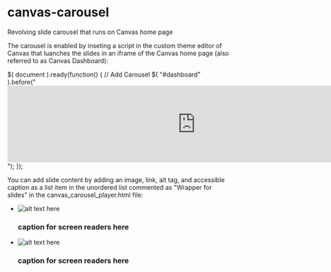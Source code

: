# canvas-carousel
Revolving slide carousel that runs on Canvas home page

The carousel is enabled by inseting a script in the custom theme editor of Canvas that luanches the slides in an iframe of the Canvas home page (also referred to as Canvas Dashboard):

$( document ).ready(function() {
  // Add Carousel
  $( "#dashboard" ).before("<iframe src='https://path_to_your_carousel' width='850' height='173' frameBorder='0' role='complementary' ></iframe>");
});


You can add slide content by adding an image, link, alt tag, and accessible caption as a list item in the unordered list commented as "Wrapper for slides" in the canvas_carousel_player.html file:

<!-- Wrapper for slides -->
  <ul class="carousel-inner hidden-xs">
    <!-- first slide -->
    <li class="item active"> <img src="https://some_image.gif" alt="alt text here" onclick="window.open('http://some_url')">
      <h3 class="carousel-caption sr-only" id="carousel-caption1">caption for screen readers here</h3>
    </li>
    <!-- second slide -->
    <li class="item active"> <img src="https://some_image.gif" alt="alt text here" onclick="window.open('http://some_url')">
      <h3 class="carousel-caption sr-only" id="carousel-caption1">caption for screen readers here</h3>
    </li>
  </ul>
